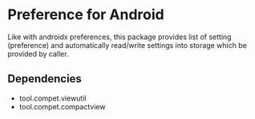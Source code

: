 # Preference for Android

Like with androidx preferences, this package provides list of setting (preference) and
automatically read/write settings into storage which be provided by caller.


## Dependencies

- tool.compet.viewutil
- tool.compet.compactview

